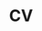 ---
layout: cv
permalink: /cv/
title: CV
nav: true
nav_order: 4
cv_pdf: Aaron_Broukhim_CV.pdf
description: 
toc: false
---